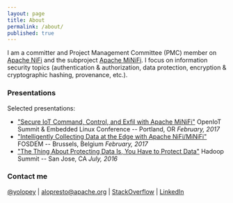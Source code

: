 ```yaml
---
layout: page
title: About
permalink: /about/
published: true
---
```


I am a committer and Project Management Committee (PMC) member on [Apache NiFi](https://nifi.apache.org) and the subproject [Apache MiNiFi](https://nifi.apache.org/minifi/). I focus on information security topics (authentication & authorization, data protection, encryption & cryptographic hashing, provenance, etc.).  

### Presentations

Selected presentations:

* ["Secure IoT Command, Control, and Exfil with Apache MiNiFi"](https://github.com/alopresto/slides/tree/master/openiot2017) OpenIoT Summit & Embedded Linux Conference -- Portland, OR *February, 2017*
* ["Intelligently Collecting Data at the Edge with Apache NiFi/MiNiFi"](https://github.com/alopresto/slides/tree/master/fosdem17) FOSDEM -- Brussels, Belgium *February, 2017*
* ["The Thing About Protecting Data Is, You Have to Protect Data"](https://github.com/alopresto/slides/tree/master/hssj2016) Hadoop Summit -- San Jose, CA *July, 2016*

### Contact me

[@yolopey](https://twitter.com/yolopey)
| [alopresto@apache.org](mailto:alopresto@apache.org)
| [StackOverflow](https://stackoverflow.com/users/70465/andy)
| [LinkedIn](https://www.linkedin.com/in/andylopresto/)